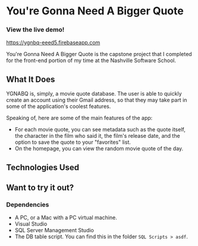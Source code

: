 # You're Gonna Need A Bigger Quote

### View the live demo!
https://ygnbq-eeed5.firebaseapp.com

You're Gonna Need A Bigger Quote is the capstone project that I completed for the front-end portion of my time at the Nashville Software School.

## What It Does
YGNABQ is, simply, a movie quote database. The user is able to quickly create an account using their Gmail address, so that they may take part in some of the application's coolest features.

Speaking of, here are some of the main features of the app:
- For each movie quote, you can see metadata such as the quote itself, the character in the film who said it, the film's release date, and the option to save the quote to your "favorites" list.
- On the homepage, you can view the random movie quote of the day.



## Technologies Used


## Want to try it out?

### Dependencies
- A PC, or a Mac with a PC virtual machine.
- Visual Studio
- SQL Server Management Studio
- The DB table script. You can find this in the folder `SQL Scripts > asdf`.
